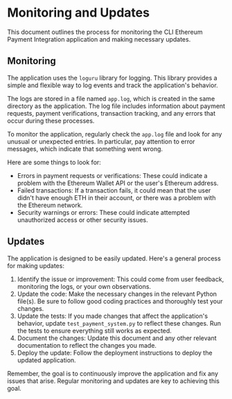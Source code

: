 # Monitoring and Updates

This document outlines the process for monitoring the CLI Ethereum Payment Integration application and making necessary updates.

## Monitoring

The application uses the `loguru` library for logging. This library provides a simple and flexible way to log events and track the application's behavior. 

The logs are stored in a file named `app.log`, which is created in the same directory as the application. The log file includes information about payment requests, payment verifications, transaction tracking, and any errors that occur during these processes.

To monitor the application, regularly check the `app.log` file and look for any unusual or unexpected entries. In particular, pay attention to error messages, which indicate that something went wrong.

Here are some things to look for:

- Errors in payment requests or verifications: These could indicate a problem with the Ethereum Wallet API or the user's Ethereum address.
- Failed transactions: If a transaction fails, it could mean that the user didn't have enough ETH in their account, or there was a problem with the Ethereum network.
- Security warnings or errors: These could indicate attempted unauthorized access or other security issues.

## Updates

The application is designed to be easily updated. Here's a general process for making updates:

1. Identify the issue or improvement: This could come from user feedback, monitoring the logs, or your own observations.
2. Update the code: Make the necessary changes in the relevant Python file(s). Be sure to follow good coding practices and thoroughly test your changes.
3. Update the tests: If you made changes that affect the application's behavior, update `test_payment_system.py` to reflect these changes. Run the tests to ensure everything still works as expected.
4. Document the changes: Update this document and any other relevant documentation to reflect the changes you made.
5. Deploy the update: Follow the deployment instructions to deploy the updated application.

Remember, the goal is to continuously improve the application and fix any issues that arise. Regular monitoring and updates are key to achieving this goal.
